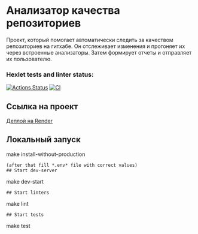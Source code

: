 # Анализатор качества репозиториев

Проект, который помогает автоматически следить за качеством репозиториев на гитхабе. Он отслеживает изменения и прогоняет их через встроенные анализаторы. Затем формирует отчеты и отправляет их пользователю. 

### Hexlet tests and linter status:
[![Actions Status](https://github.com/Ferrayd/rails-project-66/actions/workflows/hexlet-check.yml/badge.svg)](https://github.com/Ferrayd/rails-project-66/actions)
[![CI](https://github.com/Ferrayd/rails-project-66/actions/workflows/ci.yml/badge.svg)](https://github.com/Ferrayd/rails-project-66)

## Ссылка на проект
[Деплой на Render](https://mysite-9myp.onrender.com/)

## Локальный запуск

make install-without-production
```
(after that fill *.env* file with correct values)
## Start dev-server
```
make dev-start
```
## Start linters
```
make lint
```
## Start tests
```
make test
```
